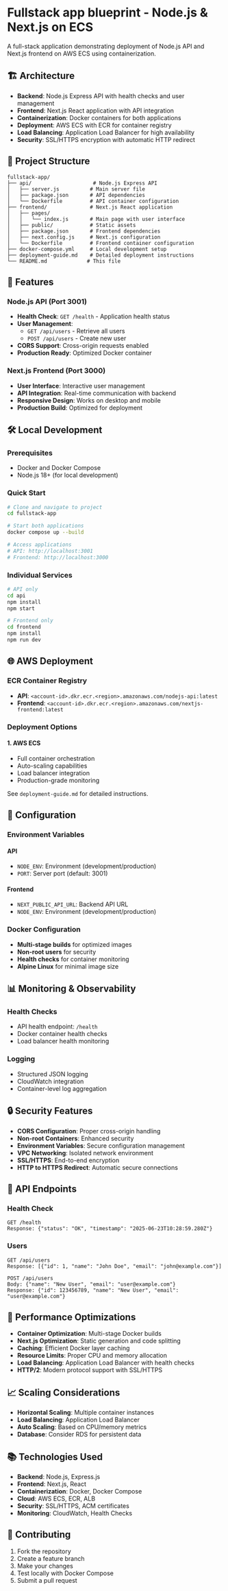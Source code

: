 # Fullstack app blueprint - Node.js & Next.js on ECS

A full-stack application demonstrating deployment of Node.js API and Next.js frontend on AWS ECS using containerization.

## 🏗️ Architecture

- **Backend**: Node.js Express API with health checks and user management
- **Frontend**: Next.js React application with API integration
- **Containerization**: Docker containers for both applications
- **Deployment**: AWS ECS with ECR for container registry
- **Load Balancing**: Application Load Balancer for high availability
- **Security**: SSL/HTTPS encryption with automatic HTTP redirect

## 📁 Project Structure

```
fullstack-app/
├── api/                    # Node.js Express API
│   ├── server.js          # Main server file
│   ├── package.json       # API dependencies
│   └── Dockerfile         # API container configuration
├── frontend/              # Next.js React application
│   ├── pages/
│   │   └── index.js       # Main page with user interface
│   ├── public/            # Static assets
│   ├── package.json       # Frontend dependencies
│   ├── next.config.js     # Next.js configuration
│   └── Dockerfile         # Frontend container configuration
├── docker-compose.yml     # Local development setup
├── deployment-guide.md    # Detailed deployment instructions
└── README.md             # This file
```

## 🚀 Features

### Node.js API (Port 3001)
- **Health Check**: `GET /health` - Application health status
- **User Management**: 
  - `GET /api/users` - Retrieve all users
  - `POST /api/users` - Create new user
- **CORS Support**: Cross-origin requests enabled
- **Production Ready**: Optimized Docker container

### Next.js Frontend (Port 3000)
- **User Interface**: Interactive user management
- **API Integration**: Real-time communication with backend
- **Responsive Design**: Works on desktop and mobile
- **Production Build**: Optimized for deployment

## 🛠️ Local Development

### Prerequisites
- Docker and Docker Compose
- Node.js 18+ (for local development)

### Quick Start
```bash
# Clone and navigate to project
cd fullstack-app

# Start both applications
docker compose up --build

# Access applications
# API: http://localhost:3001
# Frontend: http://localhost:3000
```

### Individual Services
```bash
# API only
cd api
npm install
npm start

# Frontend only
cd frontend
npm install
npm run dev
```

## 🌐 AWS Deployment

### ECR Container Registry
- **API**: `<account-id>.dkr.ecr.<region>.amazonaws.com/nodejs-api:latest`
- **Frontend**: `<account-id>.dkr.ecr.<region>.amazonaws.com/nextjs-frontend:latest`

### Deployment Options

#### 1. AWS ECS 
- Full container orchestration
- Auto-scaling capabilities
- Load balancer integration
- Production-grade monitoring


See `deployment-guide.md` for detailed instructions.

## 🔧 Configuration

### Environment Variables

#### API
- `NODE_ENV`: Environment (development/production)
- `PORT`: Server port (default: 3001)

#### Frontend
- `NEXT_PUBLIC_API_URL`: Backend API URL
- `NODE_ENV`: Environment (development/production)

### Docker Configuration
- **Multi-stage builds** for optimized images
- **Non-root users** for security
- **Health checks** for container monitoring
- **Alpine Linux** for minimal image size

## 📊 Monitoring & Observability

### Health Checks
- API health endpoint: `/health`
- Docker container health checks
- Load balancer health monitoring

### Logging
- Structured JSON logging
- CloudWatch integration
- Container-level log aggregation

## 🔒 Security Features

- **CORS Configuration**: Proper cross-origin handling
- **Non-root Containers**: Enhanced security
- **Environment Variables**: Secure configuration management
- **VPC Networking**: Isolated network environment
- **SSL/HTTPS**: End-to-end encryption
- **HTTP to HTTPS Redirect**: Automatic secure connections

## 🚦 API Endpoints

### Health Check
```http
GET /health
Response: {"status": "OK", "timestamp": "2025-06-23T10:28:59.280Z"}
```

### Users
```http
GET /api/users
Response: [{"id": 1, "name": "John Doe", "email": "john@example.com"}]

POST /api/users
Body: {"name": "New User", "email": "user@example.com"}
Response: {"id": 123456789, "name": "New User", "email": "user@example.com"}
```

## 🎯 Performance Optimizations

- **Container Optimization**: Multi-stage Docker builds
- **Next.js Optimization**: Static generation and code splitting
- **Caching**: Efficient Docker layer caching
- **Resource Limits**: Proper CPU and memory allocation
- **Load Balancing**: Application Load Balancer with health checks
- **HTTP/2**: Modern protocol support with SSL/HTTPS

## 📈 Scaling Considerations

- **Horizontal Scaling**: Multiple container instances
- **Load Balancing**: Application Load Balancer
- **Auto Scaling**: Based on CPU/memory metrics
- **Database**: Consider RDS for persistent data


## 📚 Technologies Used

- **Backend**: Node.js, Express.js
- **Frontend**: Next.js, React
- **Containerization**: Docker, Docker Compose
- **Cloud**: AWS ECS, ECR, ALB
- **Security**: SSL/HTTPS, ACM certificates
- **Monitoring**: CloudWatch, Health Checks

## 🤝 Contributing

1. Fork the repository
2. Create a feature branch
3. Make your changes
4. Test locally with Docker Compose
5. Submit a pull request


